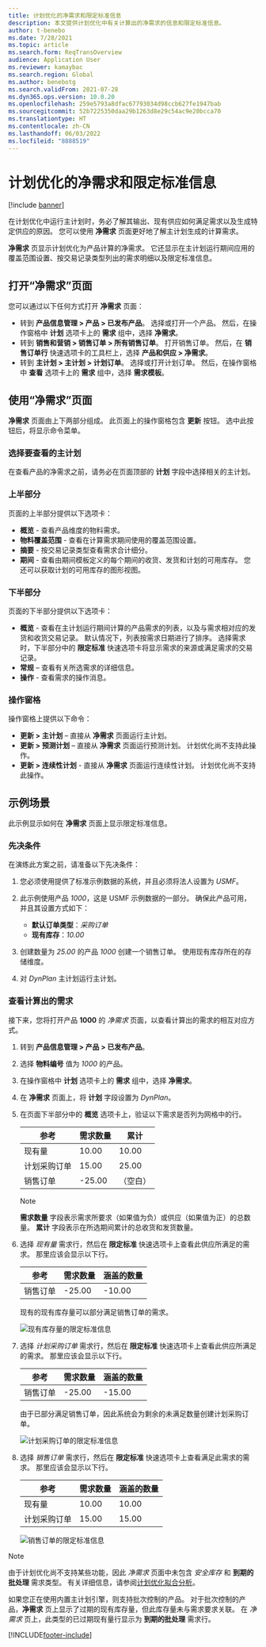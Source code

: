 ```yaml
---
title: 计划优化的净需求和限定标准信息
description: 本文提供计划优化中有关计算出的净需求的信息和限定标准信息。
author: t-benebo
ms.date: 7/28/2021
ms.topic: article
ms.search.form: ReqTransOverview
audience: Application User
ms.reviewer: kamaybac
ms.search.region: Global
ms.author: benebotg
ms.search.validFrom: 2021-07-28
ms.dyn365.ops.version: 10.0.20
ms.openlocfilehash: 259e5793a8dfac67793034d98ccb627fe1947bab
ms.sourcegitcommit: 52b7225350daa29b1263d8e29c54ac9e20bcca70
ms.translationtype: HT
ms.contentlocale: zh-CN
ms.lasthandoff: 06/03/2022
ms.locfileid: "8888519"
---
```

# <a name="net-requirements-and-pegging-information-with-planning-optimization"></a>计划优化的净需求和限定标准信息

[!include [banner](../../includes/banner.md)]

在计划优化中运行主计划时，务必了解其输出、现有供应如何满足需求以及生成特定供应的原因。 您可以使用 **净需求** 页面更好地了解主计划生成的计算需求。

**净需求** 页显示计划优化为产品计算的净需求。 它还显示在主计划运行期间应用的覆盖范围设置、按交易记录类型列出的需求明细以及限定标准信息。

## <a name="open-the-net-requirements-page"></a>打开“净需求”页面

您可以通过以下任何方式打开 **净需求** 页面：

- 转到 **产品信息管理 \> 产品 \> 已发布产品**。 选择或打开一个产品。 然后，在操作窗格中 **计划** 选项卡上的 **需求** 组中，选择 **净需求**。
- 转到 **销售和营销 \> 销售订单 \> 所有销售订单**。 打开销售订单。 然后，在 **销售订单行** 快速选项卡的工具栏上，选择 **产品和供应 \> 净需求**。
- 转到 **主计划 \> 主计划 \> 计划订单**。 选择或打开计划订单。 然后，在操作窗格中 **查看** 选项卡上的 **需求** 组中，选择 **需求模板**。

## <a name="use-the-net-requirements-page"></a>使用“净需求”页面

**净需求** 页面由上下两部分组成。 此页面上的操作窗格包含 **更新** 按钮。 选中此按钮后，将显示命令菜单。

### <a name="select-a-master-plan-to-view"></a>选择要查看的主计划

在查看产品的净需求之前，请务必在页面顶部的 **计划** 字段中选择相关的主计划。

### <a name="upper-section"></a>上半部分

页面的上半部分提供以下选项卡：

- **概览** - 查看产品维度的物料需求。
- **物料覆盖范围** - 查看在计算需求期间使用的覆盖范围设置。
- **摘要** - 按交易记录类型查看需求合计细分。
- **期间** - 查看由期间模板定义的每个期间的收货、发货和计划的可用库存。 您还可以获取计划的可用库存的图形视图。

### <a name="lower-section"></a>下半部分

页面的下半部分提供以下选项卡：

- **概览** - 查看在主计划运行期间计算的产品需求的列表，以及与需求相对应的发货和收货交易记录。 默认情况下，列表按需求日期进行了排序。 选择需求时，下半部分中的 **限定标准** 快速选项卡将显示需求的来源或满足需求的交易记录。
- **常规** – 查看有关所选需求的详细信息。
- **操作** - 查看需求的操作消息。

### <a name="the-action-pane"></a>操作窗格

操作窗格上提供以下命令：

- **更新 \> 主计划** – 直接从 **净需求** 页面运行主计划。
- **更新 \> 预测计划** – 直接从 **净需求** 页面运行预测计划。 计划优化尚不支持此操作。
- **更新 \> 连续性计划** - 直接从 **净需求** 页面运行连续性计划。 计划优化尚不支持此操作。

## <a name="example-scenario"></a>示例场景

此示例显示如何在 **净需求** 页面上显示限定标准信息。

### <a name="prerequisites"></a>先决条件

在演练此方案之前，请准备以下先决条件：

1. 您必须使用提供了标准示例数据的系统，并且必须将法人设置为 *USMF*。
2. 此示例使用产品 *1000*，这是 USMF 示例数据的一部分。 确保此产品可用，并且其设置方式如下：

    - **默认订单类型**：*采购订单*
    - **现有库存**：*10.00*

3. 创建数量为 *25.00* 的产品 *1000* 创建一个销售订单。 使用现有库存所在的存储维度。
4. 对 *DynPlan* 主计划运行主计划。

### <a name="review-the-calculated-requirements"></a>查看计算出的需求

接下来，您将打开产品 **1000** 的 *净需求* 页面，以查看计算出的需求的相互对应方式。

1. 转到 **产品信息管理 \> 产品 \> 已发布产品**。
1. 选择 **物料编号** 值为 *1000* 的产品。
1. 在操作窗格中 **计划** 选项卡上的 **需求** 组中，选择 **净需求**。
1. 在 **净需求** 页面上，将 **计划** 字段设置为 *DynPlan*。
1. 在页面下半部分中的 **概览** 选项卡上，验证以下需求是否列为网格中的行。

    | 参考 | 需求数量 | 累计 |
    |---|---|---|
    | 现有量 | 10.00 | 10.00 |
    | 计划采购订单 | 15.00 | 25.00 |
    | 销售订单 | -25.00 | （空白） |

    > [!NOTE]
    > **需求数量** 字段表示需求所要求（如果值为负）或供应（如果值为正）的总数量。 **累计** 字段表示在所选期间累计的总收货和发货数量。

1. 选择 *现有量* 需求行，然后在 **限定标准** 快速选项卡上查看此供应所满足的需求。 那里应该会显示以下行。

    | 参考 | 需求数量 | 涵盖的数量 |
    |---|---|---|
    | 销售订单 | -25.00 | -10.00 |

    现有的现有库存量可以部分满足销售订单的需求。

    ![现有库存量的限定标准信息](media/pegging-on-hand.png "现有库存量的限定标准信息")

1. 选择 *计划采购订单* 需求行，然后在 **限定标准** 快速选项卡上查看此供应所满足的需求。 那里应该会显示以下行。

    | 参考 | 需求数量 | 涵盖的数量 |
    |---|---|---|
    | 销售订单 | -25.00 | -15.00 |

    由于已部分满足销售订单，因此系统会为剩余的未满足数量创建计划采购订单。

    ![计划采购订单的限定标准信息](media/pegging-planned-purchase-order.png "计划采购订单的限定标准信息")

1. 选择 *销售订单* 需求行，然后在 **限定标准** 快速选项卡上查看满足此需求的需求。 那里应该会显示以下行。

    | 参考 | 需求数量 | 涵盖的数量 |
    |---|---|---|
    | 现有量 | 10.00 | 10.00 |
    | 计划采购订单 | 15.00 | 15.00 |

    ![销售订单的限定标准信息](media/pegging-planned-purchase-order.png "销售订单的限定标准信息")

> [!NOTE]
> 由于计划优化尚不支持某些功能，因此 *净需求* 页面中未包含 *安全库存* 和 **到期的批处理** 需求类型。 有关详细信息，请参阅[计划优化拟合分析](planning-optimization-fit-analysis.md)。
>
> 如果您正在使用内置主计划引擎，则支持批次控制的产品。 对于批次控制的产品，**净需求** 页上显示了过期的现有库存量，但此库存量未与需求要求关联。 在 *净需求* 页上，此类型的已过期现有量行显示为 **到期的批处理** 需求行。

[!INCLUDE[footer-include](../../../includes/footer-banner.md)]
